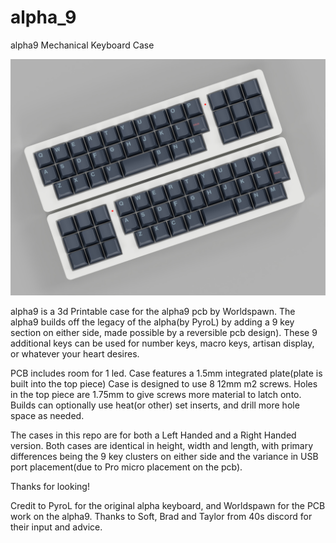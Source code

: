 # alpha_9
alpha9 Mechanical Keyboard Case

![ComboTopView](https://github.com/dingusxmcgee/alpha_9/blob/master/Renders/alpha9_Combo_Top_1.jpg)

alpha9 is a 3d Printable case for the alpha9 pcb by Worldspawn.
The alpha9 builds off the legacy of the alpha(by PyroL) by adding a 9 key section on either side, made possible by a reversible pcb design).
These 9 additional keys can be used for number keys, macro keys, artisan display, or whatever your heart desires.

PCB includes room for 1 led.
Case features a 1.5mm integrated plate(plate is built into the top piece)
Case is designed to use 8 12mm m2 screws.
Holes in the top piece are 1.75mm to give screws more material to latch onto. Builds can optionally use heat(or other) set inserts, and drill more hole space as needed.

The cases in this repo are for both a Left Handed and a Right Handed version. Both cases are identical in height, width and length, with primary differences being the 9 key clusters on either side and the variance in USB port placement(due to Pro micro placement on the pcb).

Thanks for looking!

Credit to PyroL for the original alpha keyboard, and Worldspawn for the PCB work on the alpha9.
Thanks to Soft, Brad and Taylor from 40s discord for their input and advice.
